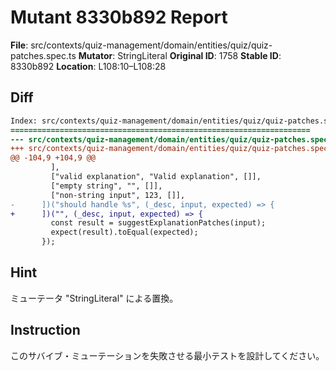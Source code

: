 # Mutant 8330b892 Report

**File**: src/contexts/quiz-management/domain/entities/quiz/quiz-patches.spec.ts
**Mutator**: StringLiteral
**Original ID**: 1758
**Stable ID**: 8330b892
**Location**: L108:10–L108:28

## Diff

```diff
Index: src/contexts/quiz-management/domain/entities/quiz/quiz-patches.spec.ts
===================================================================
--- src/contexts/quiz-management/domain/entities/quiz/quiz-patches.spec.ts	original
+++ src/contexts/quiz-management/domain/entities/quiz/quiz-patches.spec.ts	mutated #1758
@@ -104,9 +104,9 @@
         ],
         ["valid explanation", "Valid explanation", []],
         ["empty string", "", []],
         ["non-string input", 123, []],
-      ])("should handle %s", (_desc, input, expected) => {
+      ])("", (_desc, input, expected) => {
         const result = suggestExplanationPatches(input);
         expect(result).toEqual(expected);
       });
```

## Hint

ミューテータ "StringLiteral" による置換。

## Instruction

このサバイブ・ミューテーションを失敗させる最小テストを設計してください。

